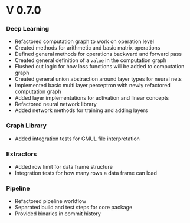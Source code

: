 # V 0.7.0

### Deep Learning

* Refactored computation graph to work on operation level
* Created methods for arithmetic and basic matrix operations
* Defined general methods for operations backward and forward pass
* Created general definition of a `value` in the computation graph
* Flushed out logic for how loss functions will be added to computation graph
* Created general union abstraction around layer types for neural nets
* Implemented basic multi layer perceptron with newly refactored computation graph
* Added layer implementations for activation and linear concepts
* Refactored neural network library
* Added network methods for training and adding layers

### Graph Library 

* Added integration tests for GMUL file interpretation

### Extractors

* Added row limit for data frame structure
* Integration tests for how many rows a data frame can load

### Pipeline

* Refactored pipeline workflow
* Separated build and test steps for core package
* Provided binaries in commit history